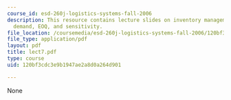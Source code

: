 ```yaml
---
course_id: esd-260j-logistics-systems-fall-2006
description: This resource contains lecture slides on inventory management, level
  demand, EOQ, and sensitivity.
file_location: /coursemedia/esd-260j-logistics-systems-fall-2006/120bf3cdc3e9b1947ae2a8d0a264d901_lect7.pdf
file_type: application/pdf
layout: pdf
title: lect7.pdf
type: course
uid: 120bf3cdc3e9b1947ae2a8d0a264d901

---
```

None